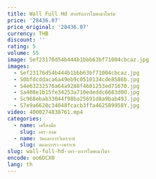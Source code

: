 ```yaml
---
title: Wall Full Hd สําหรับการโฆษณาในร่ม
price: '28436.07'
price_original: '28436.07'
currency: THB
discount: ''
rating: 5
volume: 55
image: Sef23176d54b444b1bbb63bf71004cbcaz.jpg
images:
  - Sef23176d54b444b1bbb63bf71004cbcaz.jpg
  - S0bfdcddaca6a49eb9c0510134cde8586b.jpg
  - S4e63232576a64a9288f4601253ed71670.jpg
  - Sa408e1b15fe34253a710ededdc6683d0O.jpg
  - Sc968ebab33044f98ba25691d8a9bab49J.jpg
  - S7e9a6620c34048fcacb3ffa462589958Y.jpg
video: 4000274838761.mp4
categories:
  - name: เครื่องมือ
    slug: เคร-องม
  - name: วัดและการวิเคราะห์
    slug: ดและการว-เคราะห
slug: wall-full-hd-าหร-บการโฆษณาในร
encode: oo6DCX0
lang: th
---
```

  